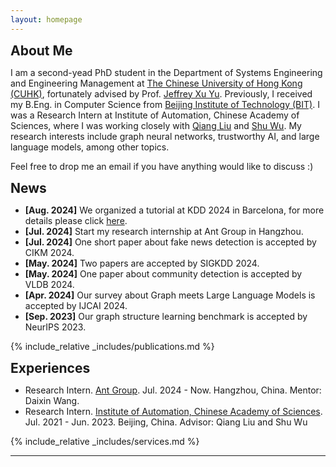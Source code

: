 ```yaml
---
layout: homepage
---
```


<!-- ## Biography -->

<h2 id="aboutme" style="margin: 2px 0px 0px;">About Me</h2>

I am a second-yead PhD student in the Department of Systems Engineering and Engineering Management at [The Chinese University of Hong Kong (CUHK)](https://www.cuhk.edu.hk/chinese/index.html), fortunately advised by Prof. [Jeffrey Xu Yu](https://www.se.cuhk.edu.hk/people/academic-staff/prof-yu-xu-jeffrey/). Previously, I received my B.Eng. in Computer Science from [Beijing Institute of Technology (BIT)](https://www.bit.edu.cn/). I was a Research Intern at Institute of Automation, Chinese Academy of Sciences, where I was working closely with [Qiang Liu](https://john-qiangliu.tech/) and [Shu Wu](https://people.ucas.ac.cn/~shuwu). My research interests include graph neural networks, trustworthy AI, and large language models, among other topics.

Feel free to drop me an email if you have anything would like to discuss :)

<h2 id="news" style="margin: 2px 0px 0px;">News</h2>

<ul>
  <li><strong>[Aug. 2024]</strong> We organized a tutorial at KDD 2024 in Barcelona, for more details please click <a href="https://graph-intelligence.github.io/">here</a>.</li>
  <li><strong>[Jul. 2024]</strong> Start my research internship at Ant Group in Hangzhou.</li>
  <li><strong>[Jul. 2024]</strong> One short paper about fake news detection is accepted by CIKM 2024.</li>
  <li><strong>[May. 2024]</strong> Two papers are accepted by SIGKDD 2024.</li>
  <li><strong>[May. 2024]</strong> One paper about community detection is accepted by VLDB 2024.</li>
  <li><strong>[Apr. 2024]</strong> Our survey about Graph meets Large Language Models is accepted by IJCAI 2024.</li>
  <li><strong>[Sep. 2023]</strong> Our graph structure learning benchmark is accepted by NeurIPS 2023.</li>
</ul>

<!-- My research interests include -->

<!-- <!-- * **Psychology of Language Models**: understanding how large language models develope reasoning capabilities and  -->

<!-- * **Generalization**: 

* **Applications**:  -->


{% include_relative _includes/publications.md %}

<h2 id="experience" style="margin: 2px 0px 0px;">Experiences</h2>

<ul>
  <li>Research Intern. <a href="https://www.antgroup.com/en">Ant Group</a>. Jul. 2024 - Now. Hangzhou, China. Mentor: Daixin Wang.</li>
  <li>Research Intern. <a href="http://english.ia.cas.cn/">Institute of Automation, Chinese Academy of Sciences</a>. Jul. 2021 - Jun. 2023. Beijing, China. Advisor: Qiang Liu and Shu Wu</li>
</ul>

{% include_relative _includes/services.md %}


---
<div style="width: 40%; margin: 0 auto;">
<script type="text/javascript" id="clustrmaps" src="//clustrmaps.com/map_v2.js?d=8MJ4aEEf-KcwZje3zPu4G4P06CTw37UHKD4bJNP545c&cl=ffffff&w=a"></script>
</div>
